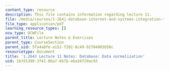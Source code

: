 ```yaml
---
content_type: resource
description: This file contains information regarding lecture 11.
file: /media/courses/1-264j-database-internet-and-systems-integration-technologies-fall-2013/1b7d13903f410ba76b7be6a26f29ac93_MIT1_264JF13_lect_11.pdf
file_type: application/pdf
learning_resource_types: []
ocw_type: OCWFile
parent_title: Lecture Notes & Exercises
parent_type: CourseSection
parent_uid: 5fa4a8fe-a152-f202-8c49-92784003b58c
resourcetype: Document
title: '1.264J Lecture 11 Notes: Database: Data normalization'
uid: 1b7d1390-3f41-0ba7-6b7b-e6a26f29ac93
---
```

